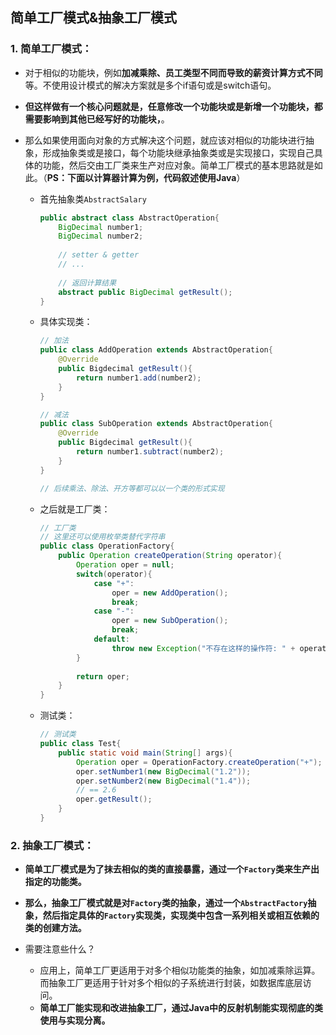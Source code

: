 ## 简单工厂模式&抽象工厂模式



### 1. 简单工厂模式：

- 对于相似的功能块，例如**加减乘除、员工类型不同而导致的薪资计算方式不同**等。不使用设计模式的解决方案就是多个if语句或是switch语句。

- **但这样做有一个核心问题就是，任意修改一个功能块或是新增一个功能块，都需要影响到其他已经写好的功能块，**。

- 那么如果使用面向对象的方式解决这个问题，就应该对相似的功能块进行抽象，形成抽象类或是接口，每个功能块继承抽象类或是实现接口，实现自己具体的功能，然后交由工厂类来生产对应对象。简单工厂模式的基本思路就是如此。（**PS：下面以计算器计算为例，代码叙述使用Java**）

  - 首先抽象类`AbstractSalary`

    ```java
    public abstract class AbstractOperation{
        BigDecimal number1;
        BigDecimal number2;
        
        // setter & getter
        // ...
        
        // 返回计算结果
        abstract public BigDecimal getResult();
    }
    ```

  - 具体实现类：

    ```java
    // 加法
    public class AddOperation extends AbstractOperation{
        @Override
        public Bigdecimal getResult(){
            return number1.add(number2);
        }
    }
    
    // 减法
    public class SubOperation extends AbstractOperation{
        @Override
        public Bigdecimal getResult(){
            return number1.subtract(number2);
        }
    }
    
    // 后续乘法、除法、开方等都可以以一个类的形式实现
    ```

  - 之后就是工厂类：

    ```java
    // 工厂类
    // 这里还可以使用枚举类替代字符串
    public class OperationFactory{
        public Operation createOperation(String operator){
            Operation oper = null;
            switch(operator){
                case "+":
                    oper = new AddOperation();
                    break;
                case "-":
                    oper = new SubOperation();
                    break;
                default:
                    throw new Exception("不存在这样的操作符: " + operator);
            }
            
            return oper;
        }
    }
    ```

  - 测试类：

    ```java
    // 测试类
    public class Test{
        public static void main(String[] args){
            Operation oper = OperationFactory.createOperation("+");
            oper.setNumber1(new BigDecimal("1.2"));
            oper.setNumber2(new BigDecimal("1.4"));
            // == 2.6
            oper.getResult();
        }
    }
    ```







### 2. 抽象工厂模式：

- **简单工厂模式是为了抹去相似的类的直接暴露，通过一个`Factory`类来生产出指定的功能类。**

- **那么，抽象工厂模式就是对`Factory`类的抽象，通过一个`AbstractFactory`抽象，然后指定具体的`Factory`实现类，实现类中包含一系列相关或相互依赖的类的创建方法。**

- 需要注意些什么？

  - 应用上，简单工厂更适用于对多个相似功能类的抽象，如加减乘除运算。而抽象工厂更适用于针对多个相似的子系统进行封装，如数据库底层访问。
  - **简单工厂能实现和改进抽象工厂，通过Java中的反射机制能实现彻底的类使用与实现分离。**

  

  

  